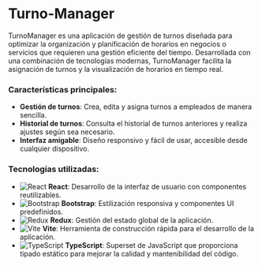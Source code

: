 # Turno-Manager
TurnoManager es una aplicación de gestión de turnos diseñada para optimizar la organización y planificación de horarios en negocios o servicios que requieren una gestión eficiente del tiempo. Desarrollada con una combinación de tecnologías modernas, TurnoManager facilita la asignación de turnos y la visualización de horarios en tiempo real.

### Características principales:
- **Gestión de turnos**: Crea, edita y asigna turnos a empleados de manera sencilla.
- **Historial de turnos**: Consulta el historial de turnos anteriores y realiza ajustes según sea necesario.
- **Interfaz amigable**: Diseño responsivo y fácil de usar, accesible desde cualquier dispositivo.

### Tecnologías utilizadas:
- ![React](https://img.shields.io/badge/React-61DAFB?style=for-the-badge&logo=react&logoColor=black) **React**: Desarrollo de la interfaz de usuario con componentes reutilizables.
- ![Bootstrap](https://img.shields.io/badge/Bootstrap-563D7C?style=for-the-badge&logo=bootstrap&logoColor=white) **Bootstrap**: Estilización responsiva y componentes UI predefinidos.
- ![Redux](https://img.shields.io/badge/Redux-764ABC?style=for-the-badge&logo=redux&logoColor=white) **Redux**: Gestión del estado global de la aplicación.
- ![Vite](https://img.shields.io/badge/Vite-646CFF?style=for-the-badge&logo=vite&logoColor=white) **Vite**: Herramienta de construcción rápida para el desarrollo de la aplicación.
- ![TypeScript](https://img.shields.io/badge/TypeScript-3178C6?style=for-the-badge&logo=typescript&logoColor=white) **TypeScript**: Superset de JavaScript que proporciona tipado estático para mejorar la calidad y mantenibilidad del código.
